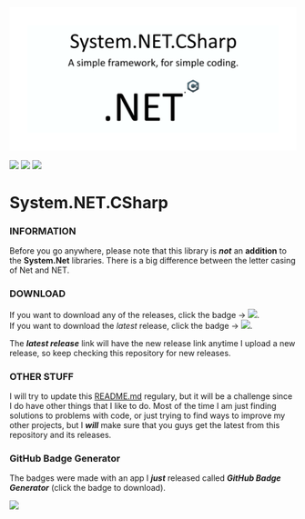 ![](system.NET.csharp_logo.png)

[![](https://img.shields.io/badge/build-stable-success)](#)
[![](https://img.shields.io/badge/version-1.1.6-orange)](#)
[![](https://img.shields.io/badge/release-1.1.6-orange)](https://github.com/sh4d0w4RCH3R415/System.NET.CSharp/releases/1.1.6/)

# System.NET.CSharp
### INFORMATION
Before you go anywhere, please note that this library is ***not*** an **addition** to the **System.Net** libraries.
There is a big difference between the letter casing of Net and NET.

### DOWNLOAD
If you want to download any of the releases, click the badge -> [![](https://img.shields.io/badge/releases-System.NET.CSharp-yellow)](https://github.com/sh4d0w4RCH3R415/System.NET.CSharp/releases/).<br/>
If you want to download the *latest* release, click the badge -> [![](https://img.shields.io/badge/download-1.1.6-yellow)](https://github.com/sh4d0w4RCH3R415/System.NET.CSharp/releases/1.1.6).

The ***latest release*** link will have the new release link anytime I upload a new release, so keep checking this repository for new releases.

### OTHER STUFF
I will try to update this [README.md](https://github.com/sh4d0w4RCH3R415/System.NET.CSharp/blob/master/README.md) regulary, but it will be a challenge since I do have other things that I like to do.
Most of the time I am just finding solutions to problems with code, or just trying to find ways to improve my other projects, but I ***will*** make sure that you guys get the
latest from this repository and its releases.

### GitHub Badge Generator
The badges were made with an app I ***just*** released called ***GitHub Badge Generator*** (click the badge to download).

[![](https://img.shields.io/badge/download-GitHub_Badge_Generator-yellowgreen)](https://github.com/sh4d0w4RCH3R415/GitHub-Badge-Generator/releases/1.0.2/)
